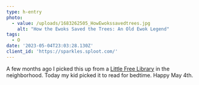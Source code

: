 ```yaml
---
type: h-entry
photo:
  - value: /uploads/1683262505_HowEwokssavedtrees.jpg
    alt: "How the Ewoks Saved the Trees: An Old Ewok Legend"
tags:
  - O
date: '2023-05-04T23:03:28.130Z'
client_id: 'https://sparkles.sploot.com/'
---
```

A few months ago I picked this up from a [Little Free Library](https://littlefreelibrary.org/) in the neighborhood. Today my kid picked it to read for bedtime. Happy May 4th.
